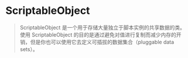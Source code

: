 # ScriptableObject

> ScriptableObject 是一个用于存储大量独立于脚本实例的共享数据的类。使用 ScriptableObject 的目的是通过避免对值进行复制而减少内存的开销，但是你也可以使用它去定义可插拔的数据集合（pluggable data sets）。



